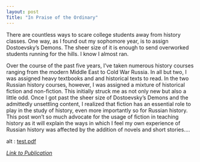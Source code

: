 ```yaml
---
layout: post
Title: "In Praise of the Ordinary"
---
```



There are countless ways to scare college students away from history classes. One way, as I found out my sophomore year, is to assign Dostoevsky’s Demons. 
The sheer size of it is enough to send overworked students running for the hills. I know I almost ran.


Over the course of the past five years, I’ve taken numerous history courses ranging from the modern Middle East to Cold War Russia. 
In all but two, I was assigned heavy textbooks and and historical texts to read. In the two Russian history courses, however, 
I was assigned a mixture of historical fiction and non-fiction. This initially struck me as not only new but also a little odd. 
Once I got past the sheer size of Dostoevsky’s Demons and the admittedly unsettling content, 
I realized that fiction has an essential role to play in the study of history, even more importantly so for Russian history. 
This post won’t so much advocate for the usage of fiction in teaching history as it will explain the ways in which I feel my own 
experience of Russian history was affected by the addition of novels and short stories....

<object data="/Masood Resume_Nov2021.pdf" type="application/pdf" width="300" height="200">
  alt : <a href="/Masood Resume_Nov2021.pdf">test.pdf</a>
</object>


<a href="https://en.humsub.com.pk/59/fiction-helped-understand-history/">_Link to Publication_</a>
